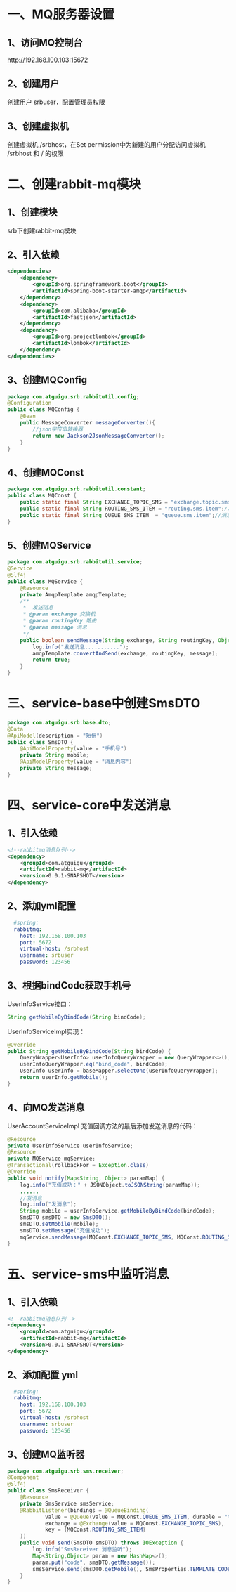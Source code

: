# 一、MQ服务器设置
## 1、访问MQ控制台
http://192.168.100.103:15672 

## 2、创建用户
创建用户 srbuser，配置管理员权限

## 3、创建虚拟机
创建虚拟机 /srbhost，在Set permission中为新建的用户分配访问虚拟机 /srbhost 和 / 的权限

# 二、创建rabbit-mq模块
## 1、创建模块
srb下创建rabbit-mq模块

## 2、引入依赖
```xml
<dependencies>
    <dependency>
        <groupId>org.springframework.boot</groupId>
        <artifactId>spring-boot-starter-amqp</artifactId>
    </dependency>
    <dependency>
        <groupId>com.alibaba</groupId>
        <artifactId>fastjson</artifactId>
    </dependency>
    <dependency>
        <groupId>org.projectlombok</groupId>
        <artifactId>lombok</artifactId>
    </dependency>
</dependencies>
```

## 3、创建MQConfig 
```java
package com.atguigu.srb.rabbitutil.config;
@Configuration
public class MQConfig {
    @Bean
    public MessageConverter messageConverter(){
        //json字符串转换器
        return new Jackson2JsonMessageConverter();
    }
}
```

## 4、创建MQConst 
```java
package com.atguigu.srb.rabbitutil.constant;
public class MQConst {
    public static final String EXCHANGE_TOPIC_SMS = "exchange.topic.sms";//交换机
    public static final String ROUTING_SMS_ITEM = "routing.sms.item";//路由
    public static final String QUEUE_SMS_ITEM  = "queue.sms.item";//消息队列
}
```

## 5、创建MQService
```java
package com.atguigu.srb.rabbitutil.service;
@Service
@Slf4j
public class MQService {
    @Resource
    private AmqpTemplate amqpTemplate;
    /**
     *  发送消息
     * @param exchange 交换机
     * @param routingKey 路由
     * @param message 消息
     */
    public boolean sendMessage(String exchange, String routingKey, Object message) {
        log.info("发送消息...........");
        amqpTemplate.convertAndSend(exchange, routingKey, message);
        return true;
    }
}
```

# 三、service-base中创建SmsDTO
```java
package com.atguigu.srb.base.dto;
@Data
@ApiModel(description = "短信")
public class SmsDTO {
    @ApiModelProperty(value = "手机号")
    private String mobile;
    @ApiModelProperty(value = "消息内容")
    private String message;
}
```

# 四、service-core中发送消息
## 1、引入依赖
```xml
<!--rabbitmq消息队列-->
<dependency>
    <groupId>com.atguigu</groupId>
    <artifactId>rabbit-mq</artifactId>
    <version>0.0.1-SNAPSHOT</version>
</dependency>
```

## 2、添加yml配置 
```yaml
  #spring:
  rabbitmq:
    host: 192.168.100.103
    port: 5672
    virtual-host: /srbhost
    username: srbuser
    password: 123456
```

## 3、根据bindCode获取手机号
UserInfoService接口：
```java
String getMobileByBindCode(String bindCode);
```

UserInfoServiceImpl实现：
```java
@Override
public String getMobileByBindCode(String bindCode) {
    QueryWrapper<UserInfo> userInfoQueryWrapper = new QueryWrapper<>();
    userInfoQueryWrapper.eq("bind_code", bindCode);
    UserInfo userInfo = baseMapper.selectOne(userInfoQueryWrapper);
    return userInfo.getMobile();
}
```

## 4、向MQ发送消息
UserAccountServiceImpl 充值回调方法的最后添加发送消息的代码：
```java
@Resource
private UserInfoService userInfoService;
@Resource
private MQService mqService;
@Transactional(rollbackFor = Exception.class)
@Override
public void notify(Map<String, Object> paramMap) {
    log.info("充值成功：" + JSONObject.toJSONString(paramMap));
    ......
    //发消息
    log.info("发消息");
    String mobile = userInfoService.getMobileByBindCode(bindCode);
    SmsDTO smsDTO = new SmsDTO();
    smsDTO.setMobile(mobile);
    smsDTO.setMessage("充值成功");
    mqService.sendMessage(MQConst.EXCHANGE_TOPIC_SMS, MQConst.ROUTING_SMS_ITEM, smsDTO);
}
```

# 五、service-sms中监听消息
## 1、引入依赖
```xml
<!--rabbitmq消息队列-->
<dependency>
    <groupId>com.atguigu</groupId>
    <artifactId>rabbit-mq</artifactId>
    <version>0.0.1-SNAPSHOT</version>
</dependency>
```

## 2、添加配置 yml
```yaml
  #spring:
  rabbitmq:
    host: 192.168.100.103
    port: 5672
    virtual-host: /srbhost
    username: srbuser
    password: 123456
```

## 3、创建MQ监听器
```java
package com.atguigu.srb.sms.receiver;
@Component
@Slf4j
public class SmsReceiver {
    @Resource
    private SmsService smsService;
    @RabbitListener(bindings = @QueueBinding(
            value = @Queue(value = MQConst.QUEUE_SMS_ITEM, durable = "true"),
            exchange = @Exchange(value = MQConst.EXCHANGE_TOPIC_SMS),
            key = {MQConst.ROUTING_SMS_ITEM}
    ))
    public void send(SmsDTO smsDTO) throws IOException {
        log.info("SmsReceiver 消息监听");
        Map<String,Object> param = new HashMap<>();
        param.put("code", smsDTO.getMessage());
        smsService.send(smsDTO.getMobile(), SmsProperties.TEMPLATE_CODE, param);
    }
}
```